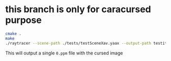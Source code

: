 # this branch is only for caracursed purpose

```bash
cmake .
make
./raytracer --scene-path ./tests/testSceneXav.yaax --output-path testit
```

This will output a single `0.ppm` file with the cursed image
